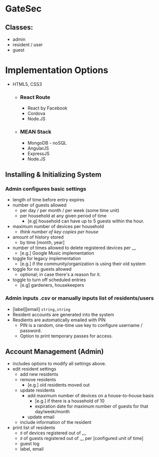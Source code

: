 # GateSec

## Classes:
* admin
* resident / user
* guest

# Implementation Options
- HTML5, CSS3

    - ### React Route
        * React by Facebook
        * Cordova
        * Node.JS
    
    - ### MEAN Stack
        * MongoDB - noSQL
        * AngularJS
        * ExpressJS
        * Node.JS

## Installing & Initializing System

### Admin configures basic settings
* length of time before entry expires
* number of guests allowed
    - per day / per month / per week (some time unit)
    - per household at any given period of time
        - [e.g] household can have up to 5 guests within the hour.
* maximum number of devices per household
    - *think number of key copies per house*
* amount of history stored
    - by time [month, year]
* number of times allowed to delete registered devices per __
    - [e.g.] Google Music implementation
* toggle for legacy implementation
    - [e.g.] if the community/organization is using their old system
* toggle for no guests allowed
    - optional; in case there's a reason for it.
* toggle to turn off scheduled entries
    - [e.g] gardeners, housekeepers

### Admin inputs *.csv* or manually inputs list of residents/users
* [label][email] ```string,string```
* Resident accounts are generated into the system
* Resdients are automatically emailed with PIN
    - PIN is a random, one-time use key to configure username / password.
    - Option to print temporary passes for access.

## Account Management (Admin)
* includes options to modify all settings above.
* edit resident settings
    - add new residents
    - remove residents
        - [e.g.] old residents moved out
    - update residents
        * add maximum number of devices on a house-to-house basis
            - [e.g.] if there is a household of 10
            - expiration date for maximum number of guests for that day/week/month
        * update email
    - include information of the resident
* print list of residents
    - ♯ of devices registered out of __
    - ♯ of guests registered out of __ per [configured unit of time]
    - guest log
    - label, email
